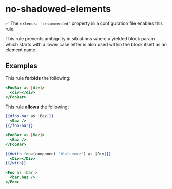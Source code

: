 # no-shadowed-elements

:white_check_mark: The `extends: 'recommended'` property in a configuration file enables this rule.

This rule prevents ambiguity in situations where a yielded block param which starts with a lower case letter is also
used within the block itself as an element name.

## Examples

This rule **forbids** the following:

```hbs
<FooBar as |div|>
  <div></div>
</FooBar>
```

This rule **allows** the following:

```hbs
{{#foo-bar as |Baz|}}
  <Baz />
{{/foo-bar}}

<FooBar as |Baz|>
  <Baz />
</FooBar>

{{#with foo=(component "blah-zorz") as |Div|}}
  <Div></Div>
{{/with}}

<Foo as |bar|>
  <bar.baz />
</Foo>
```
